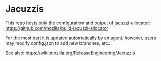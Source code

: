Jacuzzis
========

This repo hosts only the configuration and output of jacuzzi-allocator: https://github.com/mozilla/build-jacuzzi-allocator

For the most part it is updated automatically by an agent, however, users may modify config.json to add new branches, etc...

See also: https://wiki.mozilla.org/ReleaseEngineering/Jacuzzis
